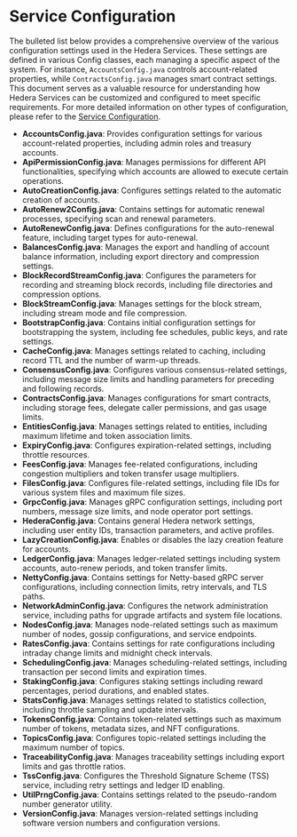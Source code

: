 # Service Configuration

The bulleted list below provides a comprehensive overview of the various configuration settings used in the Hedera Services. These settings are defined in various Config classes,
each managing a specific aspect of the system. For instance,
`AccountsConfig.java` controls account-related properties, while
`ContractsConfig.java` manages smart contract settings.
This document serves as a valuable resource for understanding how
Hedera Services can be customized and configured to meet specific requirements.
For more detailed information on other types of configuration, please refer to the
[Service Configuration](hedera-node/docs/services-configuration.md).

- **AccountsConfig.java**: Provides configuration settings for various account-related properties, including admin roles and treasury accounts.
- **ApiPermissionConfig.java**: Manages permissions for different API functionalities, specifying which accounts are allowed to execute certain operations.
- **AutoCreationConfig.java**: Configures settings related to the automatic creation of accounts.
- **AutoRenew2Config.java**: Contains settings for automatic renewal processes, specifying scan and renewal parameters.
- **AutoRenewConfig.java**: Defines configurations for the auto-renewal feature, including target types for auto-renewal.
- **BalancesConfig.java**: Manages the export and handling of account balance information, including export directory and compression settings.
- **BlockRecordStreamConfig.java**: Configures the parameters for recording and streaming block records, including file directories and compression options.
- **BlockStreamConfig.java**: Manages settings for the block stream, including stream mode and file compression.
- **BootstrapConfig.java**: Contains initial configuration settings for bootstrapping the system, including fee schedules, public keys, and rate settings.
- **CacheConfig.java**: Manages settings related to caching, including record TTL and the number of warm-up threads.
- **ConsensusConfig.java**: Configures various consensus-related settings, including message size limits and handling parameters for preceding and following records.
- **ContractsConfig.java**: Manages configurations for smart contracts, including storage fees, delegate caller permissions, and gas usage limits.
- **EntitiesConfig.java**: Manages settings related to entities, including maximum lifetime and token association limits.
- **ExpiryConfig.java**: Configures expiration-related settings, including throttle resources.
- **FeesConfig.java**: Manages fee-related configurations, including congestion multipliers and token transfer usage multipliers.
- **FilesConfig.java**: Configures file-related settings, including file IDs for various system files and maximum file sizes.
- **GrpcConfig.java**: Manages gRPC configuration settings, including port numbers, message size limits, and node operator port settings.
- **HederaConfig.java**: Contains general Hedera network settings, including user entity IDs, transaction parameters, and active profiles.
- **LazyCreationConfig.java**: Enables or disables the lazy creation feature for accounts.
- **LedgerConfig.java**: Manages ledger-related settings including system accounts, auto-renew periods, and token transfer limits.
- **NettyConfig.java**: Contains settings for Netty-based gRPC server configurations, including connection limits, retry intervals, and TLS paths.
- **NetworkAdminConfig.java**: Configures the network administration service, including paths for upgrade artifacts and system file locations.
- **NodesConfig.java**: Manages node-related settings such as maximum number of nodes, gossip configurations, and service endpoints.
- **RatesConfig.java**: Contains settings for rate configurations including intraday change limits and midnight check intervals.
- **SchedulingConfig.java**: Manages scheduling-related settings, including transaction per second limits and expiration times.
- **StakingConfig.java**: Configures staking settings including reward percentages, period durations, and enabled states.
- **StatsConfig.java**: Manages settings related to statistics collection, including throttle sampling and update intervals.
- **TokensConfig.java**: Contains token-related settings such as maximum number of tokens, metadata sizes, and NFT configurations.
- **TopicsConfig.java**: Configures topic-related settings including the maximum number of topics.
- **TraceabilityConfig.java**: Manages traceability settings including export limits and gas throttle ratios.
- **TssConfig.java**: Configures the Threshold Signature Scheme (TSS) service, including retry settings and ledger ID enabling.
- **UtilPrngConfig.java**: Contains settings related to the pseudo-random number generator utility.
- **VersionConfig.java**: Manages version-related settings including software version numbers and configuration versions.
